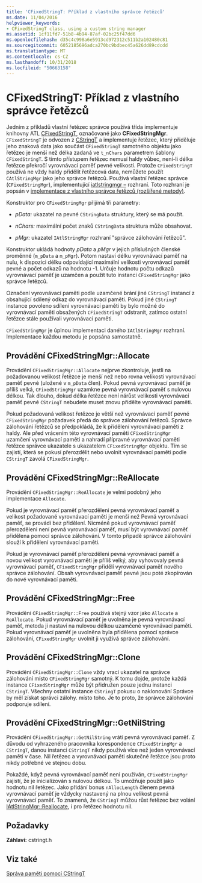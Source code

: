 ```yaml
---
title: 'CFixedStringT: Příklad z vlastního správce řetězců'
ms.date: 11/04/2016
helpviewer_keywords:
- CFixedStringT class, using a custom string manager
ms.assetid: 1cf11fd7-51b8-4b94-87af-02bc25f47dd6
ms.openlocfilehash: d35c4c998a6e5913cd972312c511b2a102480c81
ms.sourcegitcommit: 6052185696adca270bc9bdbec45a626dd89cdcdd
ms.translationtype: MT
ms.contentlocale: cs-CZ
ms.lasthandoff: 10/31/2018
ms.locfileid: "50663158"
---
```

# <a name="cfixedstringt-example-of-a-custom-string-manager"></a>CFixedStringT: Příklad z vlastního správce řetězců

Jedním z příkladů vlastní řetězec správce používá třída implementuje knihovny ATL [CFixedStringT](../atl-mfc-shared/reference/cfixedstringt-class.md), označované jako **CFixedStringMgr**. `CFixedStringT` je odvozen z [CStringT](../atl-mfc-shared/reference/cstringt-class.md) a implementuje řetězec, který přiděluje jeho znaková data jako součást `CFixedStringT` samotného objektu jako řetězec je menší než délka zadaná ve `t_nChars` parametrem šablony `CFixedStringT`. S tímto přístupem řetězec nemusí haldy vůbec, není-li délka řetězce překročí vyrovnávací paměť pevné velikosti. Protože `CFixedStringT` používá ne vždy haldy přidělit řetězcová data, nemůžete použít `CAtlStringMgr` jako jeho správce řetězců. Používá vlastní řetězec správce (`CFixedStringMgr`), implementující [iatlstringmgr –](../atl-mfc-shared/reference/iatlstringmgr-class.md) rozhraní. Toto rozhraní je popsán v [implementace z vlastního správce řetězců (rozšířené metody)](../atl-mfc-shared/implementation-of-a-custom-string-manager-advanced-method.md).

Konstruktor pro `CFixedStringMgr` přijímá tři parametry:

- *pData:* ukazatel na pevné `CStringData` struktury, který se má použít.

- *nChars:* maximální počet znaků `CStringData` struktura může obsahovat.

- *pMgr:* ukazatel `IAtlStringMgr` rozhraní "správce zálohování řetězců".

Konstruktor ukládá hodnoty *pData* a *pMgr* v jejich příslušných členské proměnné (`m_pData` a `m_pMgr`). Potom nastaví délku vyrovnávací paměť na nulu, k dispozici délku odpovídající maximální velikosti vyrovnávací paměť pevné a počet odkazů na hodnotu -1. Určuje hodnotu počtu odkazů vyrovnávací paměť je uzamčen a použít tuto instanci `CFixedStringMgr` jako správce řetězců.

Označení vyrovnávací paměti podle uzamčené brání jiné `CStringT` instancí z obsahující sdílený odkaz do vyrovnávací paměti. Pokud jiné `CStringT` instance povoleno sdílení vyrovnávací paměti by bylo možné do vyrovnávací paměti obsažených `CFixedStringT` odstranit, zatímco ostatní řetězce stále používali vyrovnávací paměti.

`CFixedStringMgr` je úplnou implementaci daného `IAtlStringMgr` rozhraní. Implementace každou metodu je popsána samostatně.

## <a name="implementation-of-cfixedstringmgrallocate"></a>Provádění CFixedStringMgr::Allocate

Provádění `CFixedStringMgr::Allocate` nejprve zkontroluje, jestli na požadovanou velikost řetězce je menší než nebo rovna velikosti vyrovnávací paměť pevné (uložené v `m_pData` člen). Pokud pevná vyrovnávací paměť je příliš velká, `CFixedStringMgr` uzamkne pevná vyrovnávací paměť s nulovou délkou. Tak dlouho, dokud délka řetězce není nárůst velikosti vyrovnávací paměť pevné `CStringT` nebudete muset znovu přidělte vyrovnávací paměti.

Pokud požadovaná velikost řetězce je větší než vyrovnávací paměť pevné `CFixedStringMgr` požadavek předá do správce zálohování řetězců. Správce zálohování řetězců se předpokládá, že k přidělení vyrovnávací paměti z haldy. Ale před vrácením této vyrovnávací paměti `CFixedStringMgr` uzamčení vyrovnávací paměti a nahradí přípravné vyrovnávací paměti řetězce správce ukazatele s ukazatelem `CFixedStringMgr` objektu. Tím se zajistí, která se pokusí přerozdělit nebo uvolnit vyrovnávací paměti podle `CStringT` zavolá `CFixedStringMgr`.

## <a name="implementation-of-cfixedstringmgrreallocate"></a>Provádění CFixedStringMgr::ReAllocate

Provádění `CFixedStringMgr::ReAllocate` je velmi podobný jeho implementace `Allocate`.

Pokud je vyrovnávací paměť přerozděleni pevná vyrovnávací paměť a velikost požadované vyrovnávací paměti je menší než Pevná vyrovnávací paměť, se provádí bez přidělení. Nicméně pokud vyrovnávací paměť přerozděleni není pevná vyrovnávací paměť, musí být vyrovnávací paměť přidělena pomocí správce zálohování. V tomto případě správce zálohování slouží k přidělení vyrovnávací paměti.

Pokud je vyrovnávací paměť přerozděleni pevná vyrovnávací paměť a novou velikost vyrovnávací paměti je příliš velký, aby vyhovovaly pevná vyrovnávací paměť, `CFixedStringMgr` přidělí vyrovnávací paměť nového správce zálohování. Obsah vyrovnávací paměť pevné jsou poté zkopírován do nové vyrovnávací paměti.

## <a name="implementation-of-cfixedstringmgrfree"></a>Provádění CFixedStringMgr::Free

Provádění `CFixedStringMgr::Free` používá stejný vzor jako `Allocate` a `ReAllocate`. Pokud vyrovnávací paměť je uvolněna je pevná vyrovnávací paměť, metoda ji nastaví na nulovou délkou uzamčené vyrovnávací paměti. Pokud vyrovnávací paměť je uvolněna byla přidělena pomocí správce zálohování, `CFixedStringMgr` uvolnit ji využívá správce zálohování.

## <a name="implementation-of-cfixedstringmgrclone"></a>Provádění CFixedStringMgr::Clone

Provádění `CFixedStringMgr::Clone` vždy vrací ukazatel na správce zálohování místo `CFixedStringMgr` samotný. K tomu dojde, protože každá instance `CFixedStringMgr` může být přidružen pouze jednu instanci `CStringT`. Všechny ostatní instance `CStringT` pokusu o naklonování Správce by měl získat správci zálohy. místo toho. Je to proto, že správce zálohování podporuje sdílení.

## <a name="implementation-of-cfixedstringmgrgetnilstring"></a>Provádění CFixedStringMgr::GetNilString

Provádění `CFixedStringMgr::GetNilString` vrátí pevná vyrovnávací paměť. Z důvodu od vyhrazeného pracovníka korespondence `CFixedStringMgr` a `CStringT`, danou instanci `CStringT` nikdy používá více než jeden vyrovnávací paměti v čase. Nil řetězec a vyrovnávací paměti skutečné řetězce jsou proto nikdy potřebné ve stejnou dobu.

Pokaždé, když pevná vyrovnávací paměť není používán, `CFixedStringMgr` zajistí, že je inicializován s nulovou délkou. To umožňuje použít jako hodnotu nil řetězec. Jako přidání bonus `nAllocLength` členem pevná vyrovnávací paměť je vždycky nastavený na plnou velikost pevná vyrovnávací paměť. To znamená, že `CStringT` můžou růst řetězec bez volání [IAtlStringMgr::Reallocate](../atl-mfc-shared/reference/iatlstringmgr-class.md#reallocate), i pro řetězec hodnotu nil.

## <a name="requirements"></a>Požadavky

**Záhlaví:** cstringt.h

## <a name="see-also"></a>Viz také

[Správa paměti pomocí CStringT](../atl-mfc-shared/memory-management-with-cstringt.md)

